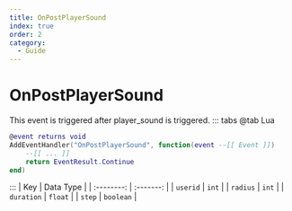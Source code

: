 ```yaml
---
title: OnPostPlayerSound
index: true
order: 2
category:
  - Guide
---
```


# OnPostPlayerSound
This event is triggered after player_sound is triggered.
::: tabs
@tab Lua
```lua
@event returns void
AddEventHandler("OnPostPlayerSound", function(event --[[ Event ]])
    --[[ ... ]]
    return EventResult.Continue
end)
```

:::
|     Key    | Data Type |
| :--------: | :-------: |
|  `userid`  |   `int`   |
|  `radius`  |   `int`   |
| `duration` |  `float`  |
|   `step`   | `boolean` |
